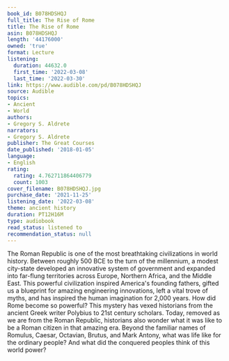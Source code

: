 ```yaml
---
book_id: B078HDSHQJ
full_title: The Rise of Rome
title: The Rise of Rome
asin: B078HDSHQJ
length: '44176000'
owned: 'true'
format: Lecture
listening:
  duration: 44632.0
  first_time: '2022-03-08'
  last_time: '2022-03-30'
link: https://www.audible.com/pd/B078HDSHQJ
source: Audible
topics:
- Ancient
- World
authors:
- Gregory S. Aldrete
narrators:
- Gregory S. Aldrete
publisher: The Great Courses
date_published: '2018-01-05'
language:
- English
rating:
  rating: 4.762711864406779
  count: 1003
cover_filename: B078HDSHQJ.jpg
purchase_date: '2021-11-25'
listening_date: '2022-03-08'
theme: ancient history
duration: PT12H16M
type: audiobook
read_status: listened to
recommendation_status: null
---
```

The Roman Republic is one of the most breathtaking civilizations in world history. Between roughly 500 BCE to the turn of the millennium, a modest city-state developed an innovative system of government and expanded into far-flung territories across Europe, Northern Africa, and the Middle East. This powerful civilization inspired America's founding fathers, gifted us a blueprint for amazing engineering innovations, left a vital trove of myths, and has inspired the human imagination for 2,000 years.
How did Rome become so powerful? This mystery has vexed historians from the ancient Greek writer Polybius to 21st century scholars. Today, removed as we are from the Roman Republic, historians also wonder what it was like to be a Roman citizen in that amazing era. Beyond the familiar names of Romulus, Caesar, Octavian, Brutus, and Mark Antony, what was life like for the ordinary people? And what did the conquered peoples think of this world power?
